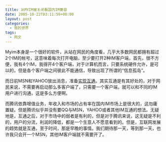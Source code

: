 ```yaml
---
title: 从MYIM被关闭看国内IM兼容
date: 2005-10-22T03:11:59+00:00
layout: post
categories:
  - 我的世界
tags:
  - 网文
---
```

Myim本身是一个很好的软件，从站在网民的角度看，几乎大多数网民都拥有超过2个IM的帐号，这意味着每次打开电脑，至少要打开2种IM客户端，首先，很不方便，我有4个IM，我得开4个客户端，对于计算机而言，只要系统硬件允许，是可以的，但是各个客户端之间彼此不能通信，导致出现了所谓的“信息孤岛”。

而日前MSN和YAHOO放出消息，准备[实现互通](http://www.pcpop.com/doc/0/112/112517.shtml)。其实互通是有其好处的，对于网民来说，不需要再启动那么多客户端了，只需要一个客户端，就可以和不同的IM用户进行沟通，这是多么方便啊。

而腾讯依靠增值业务，年收入和市场的占有率在国内IM市场上是很大的，这勿庸置疑。但是腾讯似乎并没有要QQ与MSN，YAHOO或者其他IM互通的想法。无疑地是，互通之后，对于市场中的弱者是有利的，但是对于腾讯来说，这无疑是不利的，用户的分流，利润的降低，都是一个生意人不愿意看到的。但是，互联网发展的趋势就是互通，至于时间，那是早晚的事情。我们期待那一天，等到那一天，也许我只会开一个MSN，其他IM客户端就不需要开了。
